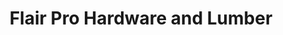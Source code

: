 ---
title: "Flair Pro Hardware and Lumber"
url: /dingmans-ferry/flair-pro-hardware-and-lumber/
shop: hardware
---